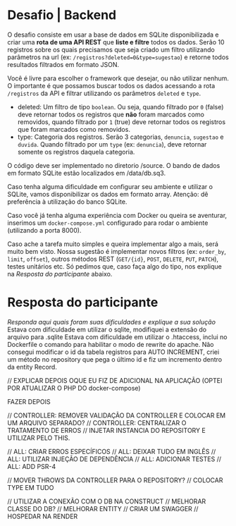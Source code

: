 # Desafio | Backend

O desafio consiste em usar a base de dados em SQLite disponibilizada e criar uma **rota de uma API REST** que **liste e filtre** todos os dados. Serão 10 registros sobre os quais precisamos que seja criado um filtro utilizando parâmetros na url (ex: `/registros?deleted=0&type=sugestao`) e retorne todos resultados filtrados em formato JSON.

Você é livre para escolher o framework que desejar, ou não utilizar nenhum. O importante é que possamos buscar todos os dados acessando a rota `/registros` da API e filtrar utilizando os parâmetros `deleted` e `type`.

* deleted: Um filtro de tipo `boolean`. Ou seja, quando filtrado por `0` (false) deve retornar todos os registros que **não** foram marcados como removidos, quando filtrado por `1` (true) deve retornar todos os registros que foram marcados como removidos.
* type: Categoria dos registros. Serão 3 categorias, `denuncia`, `sugestao` e `duvida`. Quando filtrado por um `type` (ex: `denuncia`), deve retornar somente os registros daquela categoria.

O código deve ser implementado no diretorio /source. O bando de dados em formato SQLite estão localizados em /data/db.sq3.

Caso tenha alguma dificuldade em configurar seu ambiente e utilizar o SQLite, vamos disponibilizar os dados em formato array. Atenção: dê preferência à utilização do banco SQLite.

Caso você já tenha alguma experiência com Docker ou queira se aventurar, inserimos um `docker-compose.yml` configurado para rodar o ambiente (utilizando a porta 8000).

Caso ache a tarefa muito simples e queira implementar algo a mais, será muito bem visto. Nossa sugestão é implementar novos filtros (ex: `order_by`, `limit`, `offset`), outros métodos REST (`GET/{id}`, `POST`, `DELETE`, `PUT`, `PATCH`), testes unitários etc. Só pedimos que, caso faça algo do tipo, nos explique na _Resposta do participante_ abaixo.

# Resposta do participante
_Responda aqui quais foram suas dificuldades e explique a sua solução_
Estava com dificuldade em utilizar o sqlite, modifiquei a extensão do arquivo para .sqlite
Estava com dificuldade em utilizar o .htaccess, inclui no Dockerfile o comando para habilitar o modo de rewrite do apache.
Não consegui modificar o id da tabela registros para AUTO INCREMENT, criei um método no repository que pega o último id e fiz um incremento dentro da entity Record.

// EXPLICAR DEPOIS OQUE EU FIZ DE ADICIONAL NA APLICAÇÃO (OPTEI POR ATUALIZAR O PHP DO docker-compose)

FAZER DEPOIS

// CONTROLLER: REMOVER VALIDAÇÃO DA CONTROLLER E COLOCAR EM UM ARQUIVO SEPARADO?
// CONTROLLER: CENTRALIZAR O TRATAMENTO DE ERROS
// INJETAR INSTANCIA DO REPOSITORY E UTILIZAR PELO THIS.

// ALL: CRIAR ERROS ESPECÍFICOS
// ALL: DEIXAR TUDO EM INGLÊS
// ALL: UTILIZAR INJEÇÃO DE DEPENDÊNCIA
// ALL: ADICIONAR TESTES
// ALL: ADD PSR-4

// MOVER THROWS DA CONTROLLER PARA O REPOSITORY?
// COLOCAR TYPE EM TUDO

// UTILIZAR A CONEXÃO COM O DB NA CONSTRUCT
// MELHORAR CLASSE DO DB?
// MELHORAR ENTITY
// CRIAR UM SWAGGER
// HOSPEDAR NA RENDER

